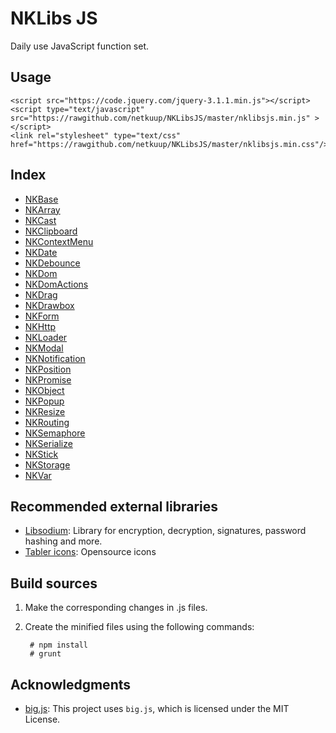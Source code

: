 # NKLibs JS
Daily use JavaScript function set.

## Usage

    <script src="https://code.jquery.com/jquery-3.1.1.min.js"></script>
    <script type="text/javascript" src="https://rawgithub.com/netkuup/NKLibsJS/master/nklibsjs.min.js" ></script>
    <link rel="stylesheet" type="text/css" href="https://rawgithub.com/netkuup/NKLibsJS/master/nklibsjs.min.css"/>


## Index
* [NKBase](./src/NK/NKBase.md)
* [NKArray](./src/NKArray/NKArray.md)
* [NKCast](./src/NKCast/NKCast.md)
* [NKClipboard](./src/NKClipboard/NKClipboard.md)
* [NKContextMenu](./src/NKContextMenu/NKContextMenu.md)
* [NKDate](./src/NKDate/NKDate.md)
* [NKDebounce](./src/NKDebounce/NKDebounce.md)
* [NKDom](./src/NKDom/NKDom.md)
* [NKDomActions](./src/NKActions/NKActions.md)
* [NKDrag](./src/NKDrag/NKDrag.md)
* [NKDrawbox](./src/NKDrawbox/NKDrawbox.md)
* [NKForm](./src/NKForm/NKForm.md)
* [NKHttp](./src/NKHttp/NKHttp.md)
* [NKLoader](./src/NKLoader/NKLoader.md)
* [NKModal](./src/NKModal/NKModal.md)
* [NKNotification](./src/NKNotification/NKNotification.md)
* [NKPosition](./src/NKPosition/NKPosition.md)
* [NKPromise](./src/NKPromise/NKPromise.md)
* [NKObject](./src/NKObject/NKObject.md)
* [NKPopup](./src/NKPopup/NKPopup.md)
* [NKResize](./src/NKResize/NKResize.md)
* [NKRouting](./src/NKRouting/NKRouting.md)
* [NKSemaphore](./src/NKSemaphore/NKSemaphore.md)
* [NKSerialize](./src/NKSerialize/NKSerialize.md)
* [NKStick](./src/NKStick/NKStick.md)
* [NKStorage](./src/NKStorage/NKStorage.md)
* [NKVar](./src/NKVar/NKVar.md)



## Recommended external libraries
* [Libsodium](https://github.com/jedisct1/libsodium.js): Library for encryption, decryption, signatures, password hashing and more.
* [Tabler icons](https://tabler-icons.io): Opensource icons

## Build sources

1. Make the corresponding changes in .js files.
2. Create the minified files using the following commands:

        # npm install
        # grunt

## Acknowledgments
* [big.js](https://github.com/MikeMcl/big.js): This project uses `big.js`, which is licensed under the MIT License.
